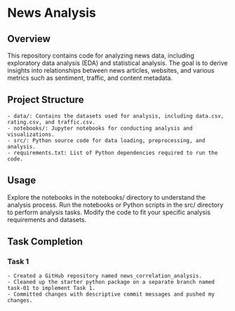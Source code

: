 
# News Analysis

## Overview

This repository contains code for analyzing news data, including exploratory data analysis (EDA) and statistical analysis. The goal is to derive insights into relationships between news articles, websites, and various metrics such as sentiment, traffic, and content metadata.

## Project Structure

    - data/: Contains the datasets used for analysis, including data.csv, rating.csv, and traffic.csv.
    - notebooks/: Jupyter notebooks for conducting analysis and visualizations.
    - src/: Python source code for data loading, preprocessing, and analysis.
    - requirements.txt: List of Python dependencies required to run the code.

## Usage

Explore the notebooks in the notebooks/ directory to understand the analysis process.
Run the notebooks or Python scripts in the src/ directory to perform analysis tasks.
Modify the code to fit your specific analysis requirements and datasets.

## Task Completion

### Task 1

    - Created a GitHub repository named news_correlation_analysis.
    - Cleaned up the starter python package on a separate branch named task-01 to implement Task 1.
    - Committed changes with descriptive commit messages and pushed my changes.
